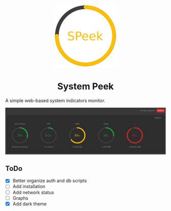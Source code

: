 <p align="center"><img src="img/logo.svg" alt="SPeek"/></p>
<h1 align="center">System Peek</h1>

A simple web-based system indicators monitor.

![Hmmm, there should have beeen an image here](https://github.com/studentenherz/SPeek/blob/master/img/dashboard-dark.png?raw=true)


## ToDo

- [x] Better organize auth and db scripts
- [ ] Add installation 
- [ ] Add network status
- [ ] Graphs
- [x] Add dark theme

